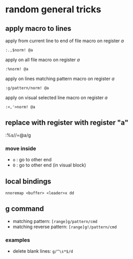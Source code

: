 # random general tricks

## apply macro to lines

apply from current line to end of file macro on register _a_
```vimscript
:.,$norm! @a
```

apply on all file macro on register _a_
```vimscript
:%norm! @a
```

apply on lines matching pattern macro on register _a_
```vimscript
:g/pattern/norm! @a
```

apply on visual selected line macro on register _a_
```vimscript
:<,'>norm! @a
```

## replace with register with register "a"
:%s/<regex>/\=@a/g

### move inside

* `o` : go to other end
* `O` : go to other end (in visual block)

## local bindings

`nnoremap <buffer> <leader>x dd`

## g command

* matching pattern: `[range]g/pattern/cmd`
* matching reverse pattern: `[range]g!/pattern/cmd`

### examples

* delete blank lines: `g/^\s*$/d`
